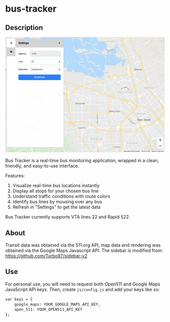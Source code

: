 # bus-tracker

## Description

![Screenshot](demo.png)

Bus Tracker is a real-time bus monitoring application, wrapped in a clean, friendly, and easy-to-use interface.

Features:
1) Visualize real-time bus locations instantly
2) Display all stops for your chosen bus line
3) Understand traffic conditions with route colors
4) Identify bus lines by mousing over any bus
5) Refresh in "Settings" to get the latest data

Bus Tracker currently supports VTA lines 22 and Rapid 522.

## About

Transit data was obtained via the 511.org API, map data and rendering was obtained via the Google Maps Javascript API.
The sidebar is modified from: https://github.com/Turbo87/sidebar-v2

## Use

For personal use, you will need to request both Open511 and Google Maps JavaScript API keys. Then, create
`js/config.js` and add your keys like so:
```
var keys = {
    google_maps: YOUR_GOOGLE_MAPS_API_KEY,
    open_511: YOUR_OPEN511_API_KEY
};
```
